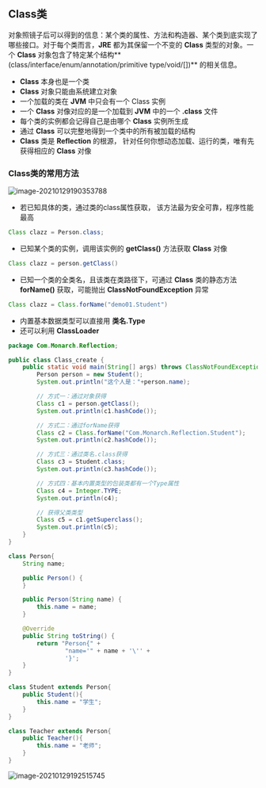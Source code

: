 ## Class类

对象照镜子后可以得到的信息：某个类的属性、方法和构造器、某个类到底实现了哪些接口。对于每个类而言，**JRE** 都为其保留一个不变的 **Class** 类型的对象。一个 **Class** 对象包含了特定某个结构**(class/interface/enum/annotation/primitive type/void/[])** 的相关信息。

- **Class** 本身也是一个类
- **Class** 对象只能由系统建立对象
- 一个加载的类在 **JVM** 中只会有一个 Class 实例
- 一个 **Class** 对像对应的是一个加载到 **JVM** 中的一个 **.class** 文件
- 每个类的实例都会记得自己是由哪个 **Class** 实例所生成
- 通过 **Class** 可以完整地得到一个类中的所有被加载的结构
- **Class** 类是 **Reflection** 的根源， 针对任何你想动态加载、运行的类，唯有先获得相应的 **Class** 对像



### Class类的常用方法

![image-20210129190353788](https://img2020.cnblogs.com/blog/2213660/202101/2213660-20210129190355860-963696574.png)

- 若已知具体的类，通过类的class属性获取， 该方法最为安全可靠，程序性能最高

```java
Class clazz = Person.class;
```

- 已知某个类的实例，调用该实例的 **getClass()** 方法获取 **Class** 对像

```java
Class clazz = person.getClass()
```

- 已知一个类的全类名，且该类在类路径下，可通过 **Class** 类的静态方法 **forName()** 获取，可能抛出 **ClassNotFoundException** 异常

```java
Class clazz = Class.forName("demo01.Student")
```

- 内置基本数据类型可以直接用 **类名.Type** 
- 还可以利用 **ClassLoader** 

```java
package Com.Monarch.Reflection;

public class Class_create {
    public static void main(String[] args) throws ClassNotFoundException {
        Person person = new Student();
        System.out.println("这个人是："+person.name);

        // 方式一：通过对象获得
        Class c1 = person.getClass();
        System.out.println(c1.hashCode());

        // 方式二：通过forName获得
        Class c2 = Class.forName("Com.Monarch.Reflection.Student");
        System.out.println(c2.hashCode());

        // 方式三：通过类名.class获得
        Class c3 = Student.class;
        System.out.println(c3.hashCode());

        // 方式四：基本内置类型的包装类都有一个Type属性
        Class c4 = Integer.TYPE;
        System.out.println(c4);

        // 获得父类类型
        Class c5 = c1.getSuperclass();
        System.out.println(c5);
    }
}

class Person{
    String name;

    public Person() {
    }

    public Person(String name) {
        this.name = name;
    }

    @Override
    public String toString() {
        return "Person{" +
                "name='" + name + '\'' +
                '}';
    }
}

class Student extends Person{
    public Student(){
        this.name = "学生";
    }
}

class Teacher extends Person{
    public Teacher(){
        this.name = "老师";
    }
}
```

![image-20210129192515745](https://img2020.cnblogs.com/blog/2213660/202101/2213660-20210129192517300-2019496335.png)